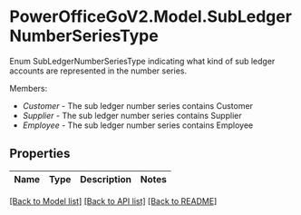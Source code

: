 # PowerOfficeGoV2.Model.SubLedgerNumberSeriesType
Enum SubLedgerNumberSeriesType indicating what kind of sub ledger accounts are represented in the number series.<p>Members:</p><ul><li><i>Customer</i> - The sub ledger number series contains Customer</li><li><i>Supplier</i> - The sub ledger number series contains Supplier</li><li><i>Employee</i> - The sub ledger number series contains Employee</li></ul>

## Properties

Name | Type | Description | Notes
------------ | ------------- | ------------- | -------------

[[Back to Model list]](../../README.md#documentation-for-models) [[Back to API list]](../../README.md#documentation-for-api-endpoints) [[Back to README]](../../README.md)

